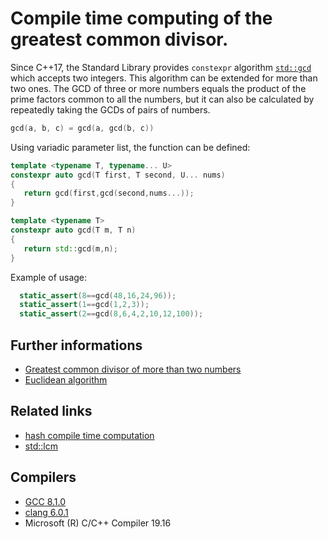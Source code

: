 # Compile time computing of the greatest common divisor.
Since C++17, the Standard Library provides `constexpr` algorithm [`std::gcd`](https://en.cppreference.com/w/cpp/numeric/gcd) which accepts two integers.
This algorithm can be extended for more than two ones. The GCD of three or more numbers equals the product of the prime factors common to all the numbers, but it can also be calculated by repeatedly taking the GCDs of pairs of numbers.
```cpp
gcd(a, b, c) = gcd(a, gcd(b, c))
```
Using variadic parameter list, the function can be defined:
```cpp
template <typename T, typename... U>
constexpr auto gcd(T first, T second, U... nums)
{
   return gcd(first,gcd(second,nums...));
}

template <typename T>
constexpr auto gcd(T m, T n)
{
   return std::gcd(m,n);
}
```
Example of usage:
```cpp
  static_assert(8==gcd(48,16,24,96));
  static_assert(1==gcd(1,2,3));
  static_assert(2==gcd(8,6,4,2,10,12,100));
```

## Further informations
* [Greatest common divisor of more than two numbers](https://math.stackexchange.com/questions/1672249/greatest-common-divisor-of-more-than-two-numbers)
* [Euclidean algorithm](https://en.wikipedia.org/wiki/Euclidean_algorithm)

## Related links
* [hash compile time computation](https://github.com/nikolaAV/skeleton/tree/master/switch_string)
* [std::lcm](https://en.cppreference.com/w/cpp/numeric/lcm)

## Compilers
* [GCC 8.1.0](https://wandbox.org/)
* [clang 6.0.1](https://wandbox.org/)
* Microsoft (R) C/C++ Compiler 19.16 
